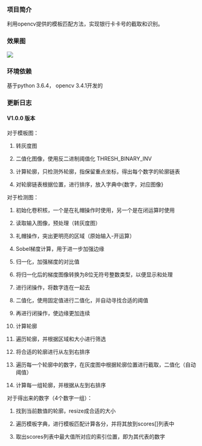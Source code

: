 ### 项目简介

利用opencv提供的模板匹配方法，实现银行卡卡号的截取和识别。

### 效果图

![](C:\Users\24111\AppData\Roaming\marktext\images\2024-04-19-19-12-18-image.png)

### 环境依赖

基于python 3.6.4， opencv 3.4.1开发的

### 更新日志

#### V1.0.0 版本

对于模板图：

1. 转灰度图

2. 二值化图像，使用反二进制阈值化 THRESH_BINARY_INV

3. 计算轮廓，只检测外轮廓，指保留重点坐标，得出每个数字的轮廓链表

4. 对轮廓链表根据位置，进行排序，放入字典中{数字，对应图像}

对于检测图：

1. 初始化卷积核，一个是在礼帽操作时使用，另一个是在闭运算时使用

2. 读取输入图像，预处理（转灰度图）

3. 礼帽操作，突出更明亮的区域（原始输入-开运算）

4. Sobel梯度计算，用于进一步加强边缘

5. 归一化，加强梯度的对比值

6. 将归一化后的梯度图像转换为8位无符号整数类型，以便显示和处理

7. 进行闭操作，将数字连在一起去

8. 二值化，使用固定值进行二值化，并自动寻找合适的阈值

9. 再进行闭操作，使边缘更加连续

10. 计算轮廓

11. 遍历轮廓，并根据区域和大小进行筛选

12. 将合适的轮廓进行从左到右排序

13. 遍历每一个轮廓中的数字，在灰度图中根据轮廓位置进行截取，二值化（自动阈值）

14. 计算每一组轮廓，并根据从左到右排序

对于得出来的数字（4个数字一组）：

1. 找到当前数值的轮廓，resize成合适的大小

2. 遍历模板字典，进行模板匹配计算各分，并将其放到scores[]列表中

3. 取出scores列表中最大值所对应的索引位置，即为其代表的数字
